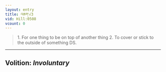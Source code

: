 ```yaml
---
layout: entry
title: འཆག་√3
vid: Hill:0508
vcount: 0
---
```

> 1\. For one thing to be on top of another thing 2\. To cover or stick to the outside of something DS\.

---
Volition: _Involuntary_
---

